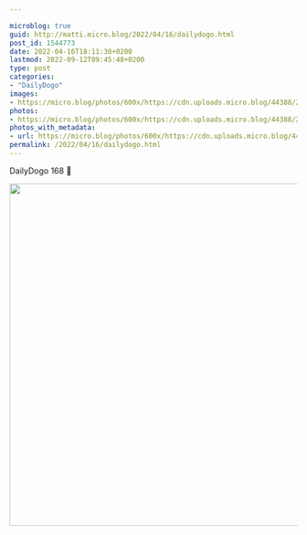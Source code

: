 ```yaml
---

microblog: true
guid: http://matti.micro.blog/2022/04/16/dailydogo.html
post_id: 1544773
date: 2022-04-16T18:11:38+0200
lastmod: 2022-09-12T09:45:48+0200
type: post
categories:
- "DailyDogo"
images:
- https://micro.blog/photos/600x/https://cdn.uploads.micro.blog/44388/2022/fbf0a6a36e.jpg
photos:
- https://micro.blog/photos/600x/https://cdn.uploads.micro.blog/44388/2022/fbf0a6a36e.jpg
photos_with_metadata:
- url: https://micro.blog/photos/600x/https://cdn.uploads.micro.blog/44388/2022/fbf0a6a36e.jpg
permalink: /2022/04/16/dailydogo.html
---
```

DailyDogo 168 🐶

<img src="/media/uploads/2022/fbf0a6a36e.jpg" width="600" height="600" alt="" />

